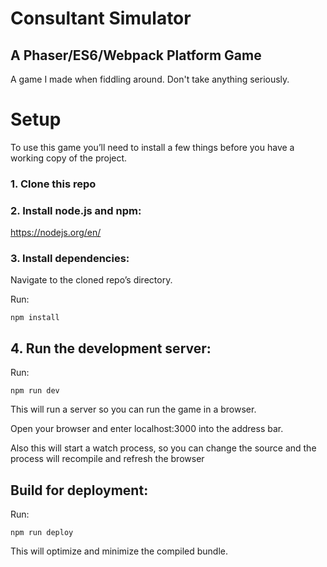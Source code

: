 # Consultant Simulator
## A Phaser/ES6/Webpack Platform Game

A game I made when fiddling around. Don't take anything seriously.



# Setup
To use this game you’ll need to install a few things before you have a working copy of the project.

### 1. Clone this repo
### 2. Install node.js and npm:

https://nodejs.org/en/


### 3. Install dependencies:

Navigate to the cloned repo’s directory.

Run:

```npm install```

## 4. Run the development server:

Run:

```npm run dev```

This will run a server so you can run the game in a browser.

Open your browser and enter localhost:3000 into the address bar.

Also this will start a watch process, so you can change the source and the process will recompile and refresh the browser


## Build for deployment:

Run:

```npm run deploy```

This will optimize and minimize the compiled bundle.
